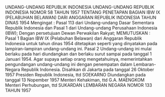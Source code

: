  UNDANG-UNDANG REPUBLIK INDONESIA UNDANG-UNDANG REPUBLIK INDONESIA NOMOR 58 TAHUN 1957 TENTANG PENETAPAN BAGIAN IBW IX (PELABUHAN BELAWAN) DARI ANGGARAN REPUBLIK INDONESIA TAHUN DINAS 1954
Mengingat :
 Pasal 113 dari Undang-undang Dasar Sementara Republik Indonesia dan Pasal 1 dari Undang-undang Perusahaan Indonesia (IBW); Dengan persetujuan Dewan Perwakilan Rakyat;
MEMUTUSKAN :
Pasal 1
Bagian IBW IX (Pelabuhan Belawan) dari Anggaran Republik Indonesia untuk tahun dinas 1954 ditetapkan seperti yang dinyatakan pada lampiran-lampiran undang-undang ini.
Pasal 2
Undang-undang ini mulai berlaku pada hari diundangkan dan berlaku surut sampai pada tanggal 1 Januari 1954. Agar supaya setiap orang mengetahuinya, memerintahkan pengundangan undang-undang ini dengan penempatan dalam Lembaran-Negara Republik Indonesia. Disahkan di Jakarta pada tanggal 26 Oktober 1957 Presiden Republik Indonesia, ttd SOEKARNO Diundangkan pada tanggal 13 Nopember 1957 Menteri Kehakiman, ttd G.A. MAENGKOM Menteri Perhubungan, ttd SUKARDAN LEMBARAN NEGARA NOMOR 133 TAHUN 1957